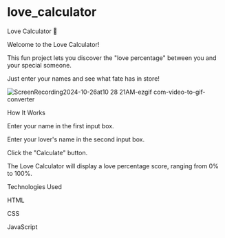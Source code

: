 # love_calculator
Love Calculator 💖

Welcome to the Love Calculator! 

This fun project lets you discover the "love percentage" between you and your special someone. 

Just enter your names and see what fate has in store!


![ScreenRecording2024-10-26at10 28 21AM-ezgif com-video-to-gif-converter](https://github.com/user-attachments/assets/904e7765-5250-4f66-9d04-b2a3fa78a6fc)

How It Works

Enter your name in the first input box.

Enter your lover's name in the second input box.

Click the "Calculate" button.

The Love Calculator will display a love percentage score, ranging from 0% to 100%.





Technologies Used

HTML

CSS

JavaScript
